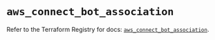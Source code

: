 # `aws_connect_bot_association`

Refer to the Terraform Registry for docs: [`aws_connect_bot_association`](https://registry.terraform.io/providers/hashicorp/aws/5.75.0/docs/resources/connect_bot_association).
